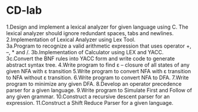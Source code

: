 # CD-lab
1.Design and implement a lexical analyzer for given language using C. The lexical analyzer should ignore redundant spaces, tabs and newlines.    
2.Implementation of Lexical Analyzer using Lex Tool.    
3a.Program to recognize a valid arithmetic expression that uses operator +, –, * and /.
3b.Implementation of Calculator using LEX and YACC.    
3c.Convert the BNF rules into YACC form and write code to generate abstract syntax tree.
4.Write program to find ε – closure of all states of any given NFA with ε transition
5.Write program to convert NFA with ε transition to NFA without ε transition.
6.Write program to convert NFA to DFA.
7.Write program to minimize any given DFA.
8.Develop an operator precedence parser for a given language.
9.Write program to Simulate First and Follow of any given grammar.
10.Construct a recursive descent parser for an expression.
11.Construct a Shift Reduce Parser for a given language.
